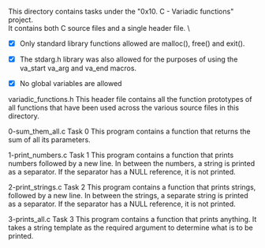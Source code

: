 This directory contains tasks under the "0x10. C - Variadic functions" project. \
It contains both C source files and a single header file. \
- [x] Only standard library functions allowed are malloc(), free() and exit().
- [x] The stdarg.h library was also allowed for the purposes of using the va_start va_arg and va_end macros.
- [x] No global variables are allowed


variadic_functions.h
This header file contains all the function prototypes of all functions that have been used across the various source files in this directory.

0-sum_them_all.c
Task 0
This program contains a function that returns the sum of all its parameters.

1-print_numbers.c
Task 1
This program contains a function that prints numbers followed by a new line. In between the numbers, a string is printed as a separator.
If the separator has a NULL reference, it is not printed.

2-print_strings.c
Task 2
This program contains a function that prints strings, followed by a new line. In between the strings, a separate string is printed as a separator.
If the separator has a NULL reference, it is not printed.

3-prints_all.c
Task 3
This program contains a function that prints anything.
It takes a string template as the required argument to determine what is to be printed.
